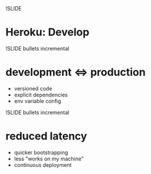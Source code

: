 !SLIDE
# Heroku: Develop #

!SLIDE bullets incremental
# development <=> production #

* versioned code
* explicit dependencies
* env variable config

!SLIDE bullets incremental
# reduced latency #

* quicker bootstrapping
* less "works on my machine"
* continuous deployment
